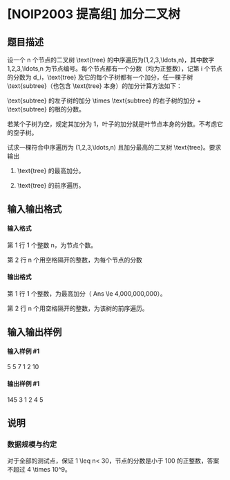
# [NOIP2003 提高组] 加分二叉树
## 题目描述
设一个 n 个节点的二叉树 \text{tree} 的中序遍历为(1,2,3,\ldots,n)，其中数字 1,2,3,\ldots,n 为节点编号。每个节点都有一个分数（均为正整数），记第 i 个节点的分数为 d_i，\text{tree} 及它的每个子树都有一个加分，任一棵子树 \text{subtree}（也包含 \text{tree} 本身）的加分计算方法如下：


\text{subtree} 的左子树的加分 \times \text{subtree} 的右子树的加分 + \text{subtree} 的根的分数。

若某个子树为空，规定其加分为 1，叶子的加分就是叶节点本身的分数。不考虑它的空子树。

试求一棵符合中序遍历为 (1,2,3,\ldots,n) 且加分最高的二叉树 \text{tree}。要求输出

1. \text{tree} 的最高加分。

2. \text{tree} 的前序遍历。
## 输入输出格式
#### 输入格式

第 1 行 1 个整数 n，为节点个数。

第 2 行 n 个用空格隔开的整数，为每个节点的分数

#### 输出格式

第 1 行 1 个整数，为最高加分（ Ans \le 4,000,000,000）。

第 2 行 n 个用空格隔开的整数，为该树的前序遍历。


## 输入输出样例
#### 输入样例 #1
5
5 7 1 2 10

#### 输出样例 #1
145
3 1 2 4 5

## 说明
### 数据规模与约定

对于全部的测试点，保证 1 \leq n&lt; 30，节点的分数是小于 100 的正整数，答案不超过 4 \times 10^9。
